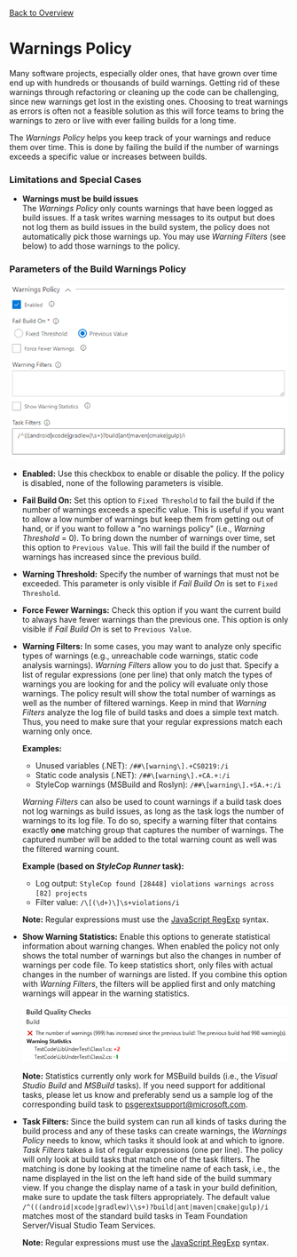 [Back to Overview](./overview.md)

# Warnings Policy
Many software projects, especially older ones, that have grown over time end up with hundreds or thousands of build warnings.
Getting rid of these warnings through refactoring or cleaning up the code can be challenging, since new warnings get lost in
the existing ones. Choosing to treat warnings as errors is often not a feasible solution as this will force teams to bring the
warnings to zero or live with ever failing builds for a long time.

The *Warnings Policy* helps you keep track of your warnings and reduce them over time. This is done by failing the build
if the number of warnings exceeds a specific value or increases between builds.

### Limitations and Special Cases
- **Warnings must be build issues**  
  The *Warnings Policy* only counts warnings that have been logged as build issues. If a task writes warning messages to
  its output but does not log them as build issues in the build system, the policy does not automatically pick those warnings up.
  You may use *Warning Filters* (see below) to add those warnings to the policy. 

### Parameters of the Build Warnings Policy

![Warnings Policy](../assets/WarningsPolicy.png "Parameters of the Warnings Policy")

- **Enabled:** Use this checkbox to enable or disable the policy. If the policy is disabled, none of the following parameters is
  visible.

- **Fail Build On:** Set this option to `Fixed Threshold` to fail the build if the number of warnings exceeds a specific value.
  This is useful if you want to allow a low number of warnings but keep them from getting out of hand, or if you want to follow a
  "no warnings policy" (i.e., *Warning Threshold* = 0). To bring down the number of warnings over time, set this option to
  `Previous Value`. This will fail the build if the number of warnings has increased since the previous build.

- **Warning Threshold:** Specify the number of warnings that must not be exceeded. This parameter is only visible if *Fail Build On*
  is set to `Fixed Threshold`.

- **Force Fewer Warnings:** Check this option if you want the current build to always have fewer warnings than the previous one. This
  option is only visible if *Fail Build On* is set to `Previous Value`.

- **Warning Filters:** In some cases, you may want to analyze only specific types of warnings (e.g., unreachable code warnings, static code
  analysis warnings). *Warning Filters* allow you to do just that. Specify a list of regular expressions (one per line) that only match
  the types of warnings you are looking for and the policy will evaluate only those warnings. The policy result will show the total number
  of warnings as well as the number of filtered warnings. Keep in mind that *Warning Filters* analyze the log file of build tasks and does
  a simple text match. Thus, you need to make sure that your regular expressions match each warning only once.
  
  **Examples:**
  - Unused variables (.NET): `/##\[warning\].+CS0219:/i`
  - Static code analysis (.NET): `/##\[warning\].+CA.+:/i`
  - StyleCop warnings (MSBuild and Roslyn): `/##\[warning\].+SA.+:/i`

  *Warning Filters* can also be used to count warnings if a build task does not log warnings as build issues, as long as the task logs
  the number of warnings to its log file. To do so, specify a warning filter that contains exactly **one** matching group that captures
  the number of warnings. The captured number will be added to the total warning count as well was the filtered warning count.

  **Example (based on _StyleCop Runner_ task):**
  - Log output: `StyleCop found [28448] violations warnings across [82] projects`
  - Filter value: `/\[(\d+)\]\s+violations/i`

  **Note:** Regular expressions must use the [JavaScript RegExp](http://www.regular-expressions.info/javascript.html) syntax.

- **Show Warning Statistics:** Enable this options to generate statistical information about warning changes. When enabled the policy not
  only shows the total number of warnings but also the changes in number of warnings per code file. To keep statistics short, only files
  with actual changes in the number of warnings are listed. If you combine this option with *Warning Filters*, the filters will be applied
  first and only matching warnings will appear in the warning statistics.
  
  ![Warning Statistics](../assets/WarningStatisticsResult.png "Policy Result with Warning Statistics")
  
  **Note:** Statistics currently only work for MSBuild builds (i.e., the *Visual Studio Build* and *MSBuild* tasks). If you need support
  for additional tasks, please let us know and preferably send us a sample log of the corresponding build task to <a href='&#109;&#97;&#105;&#108;&#116;&#111;&#58;&#112;&#115;&#103;&#101;&#114;&#101;&#120;&#116;&#115;&#117;&#112;&#112;&#111;&#114;&#116;&#64;&#109;&#105;&#99;&#114;&#111;&#115;&#111;&#102;&#116;&#46;&#99;&#111;&#109;'>&#112;&#115;&#103;&#101;&#114;&#101;&#120;&#116;&#115;&#117;&#112;&#112;&#111;&#114;&#116;&#64;&#109;&#105;&#99;&#114;&#111;&#115;&#111;&#102;&#116;&#46;&#99;&#111;&#109;</a>.
  
- **Task Filters:** Since the build system can run all kinds of tasks during the build process and any of these tasks can create
  warnings, the *Warnings Policy* needs to know, which tasks it should look at and which to ignore. *Task Filters* takes a list of
  regular expressions (one per line). The policy will only look at build tasks that match one of the task filters. The matching is done by
  looking at the timeline name of each task, i.e., the name displayed in the list on the left hand side of the build summary view. If you
  change the display name of a task in your build definition, make sure to update the task filters appropriately. The default value
  `/^(((android|xcode|gradlew)\\s+)?build|ant|maven|cmake|gulp)/i` matches most of the standard build tasks in Team Foundation Server/Visual
  Studio Team Services.

  **Note:** Regular expressions must use the [JavaScript RegExp](http://www.regular-expressions.info/javascript.html) syntax.
